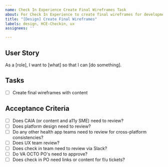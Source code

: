 ```yaml
---
name: Check In Experience Create Final Wireframes Task
about: For Check In Experience to create final wireframes for development
title: "[Design] Create Final Wireframes"
labels: design, HCE-Checkin, ux
assignees: ''

---
```


## User Story
As a [role], I want to [what] so that I can [do something].

## Tasks
- [ ] Create final wireframes with content

## Acceptance Criteria
- [ ] Does CAIA (or content and a11y SME) need to review? 
- [ ] Does platform design need to review?
- [ ] Do any other health app teams need to review for cross-platform consistencies? 
- [ ] Does UX team review? 
- [ ] Does check in team need to review via Slack?  
- [ ] Do VA OCTO PO's need to approve? 
- [ ] Does check in PO need links or content for f/u tickets?  

